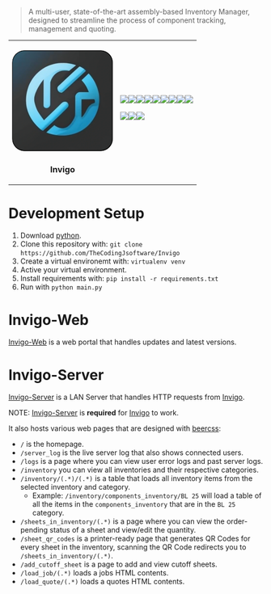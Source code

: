> A multi-user, state-of-the-art assembly-based Inventory Manager, designed to streamline the process of component tracking, management and quoting.

<table>
<tbody>
<td style="width: 200px;">
<br>
<img style="border-radius: 25px; width: 200px; height: auto;" src="icons/icon.png" /><h3 style="text-align: center">Invigo</h3></p>
</td>
<td>
<img src="https://img.shields.io/github/created-at/TheCodingJsoftware/Inventory-Manager?style=for-the-badge&"/><img src="https://img.shields.io/github/license/TheCodingJsoftware/Inventory-Manager?&style=for-the-badge"/><img src="https://img.shields.io/static/v1?label=Platform&message=Windows&&style=for-the-badge"/><img src="https://img.shields.io/github/repo-size/TheCodingJsoftware/Inventory-Manager?label=Size&style=for-the-badge"/><img src="https://img.shields.io/github/commit-activity/m/TheCodingJsoftware/Inventory-Manager?style=for-the-badge"/><img src="https://img.shields.io/github/last-commit/TheCodingJsoftware/Invigo?style=for-the-badge
"/><img src="https://img.shields.io/github/languages/count/TheCodingJsoftware/Inventory-Manager?style=for-the-badge"><img src="https://img.shields.io/github/languages/top/TheCodingJsoftware/Inventory-Manager?style=for-the-badge"><img src="https://img.shields.io/badge/python-3.12-blue?style=for-the-badge">

<img src="https://ForTheBadge.com/images/badges/made-with-python.svg"><img src="https://forthebadge.com/images/badges/powered-by-qt.svg"><img src="https://ForTheBadge.com/images/badges/built-with-love.svg">
</td>
</tbody>
</table>

# Development Setup

1. Download [python](https://www.python.org/downloads/).
2. Clone this repository with: `git clone https://github.com/TheCodingJsoftware/Invigo`
3. Create a virtual environemt with: `virtualenv venv`
4. Active your virtual environment.
5. Install requirements with: `pip install -r requirements.txt`
6. Run with `python main.py`

# Invigo-Web

[Invigo-Web](https://github.com/TheCodingJsoftware/Invigo-Web) is a web portal that handles updates and latest versions.

# Invigo-Server

[Invigo-Server](https://github.com/TheCodingJsoftware/Invigo-Server) is a LAN Server that handles HTTP requests from [Invigo](https://github.com/TheCodingJsoftware/Invigo).

NOTE: [Invigo-Server](https://github.com/TheCodingJsoftware/Invigo-Server) is **required** for [Invigo](https://github.com/TheCodingJsoftware/Invigo) to work.

It also hosts various web pages that are designed with [beercss](https://beercss.com):

 - `/` is the homepage.
 - `/server_log` is the live server log that also shows connected users.
 - `/logs` is a page where you can view user error logs and past server logs.
 - `/inventory` you can view all inventories and their respective categories.
 - `/inventory/(.*)/(.*)` is a table that loads all inventory items from the selected inventory and category.
   - Example: `/inventory/components_inventory/BL 25` will load a table of all the items in the `components_inventory` that are in the `BL 25` category.
 - `/sheets_in_inventory/(.*)` is a page where you can view the order-pending status of a sheet and view/edit the quantity.
 - `/sheet_qr_codes` is a printer-ready page that generates QR Codes for every sheet in the inventory, scanning the QR Code redirects you to `/sheets_in_inventory/(.*)`.
 - `/add_cutoff_sheet` is a page to add and view cutoff sheets.
 - `/load_job/(.*)` loads a jobs HTML contents.
 - `/load_quote/(.*)` loads a quotes HTML contents.